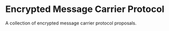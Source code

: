 # Encrypted Message Carrier Protocol

A collection of encrypted message carrier protocol proposals.
